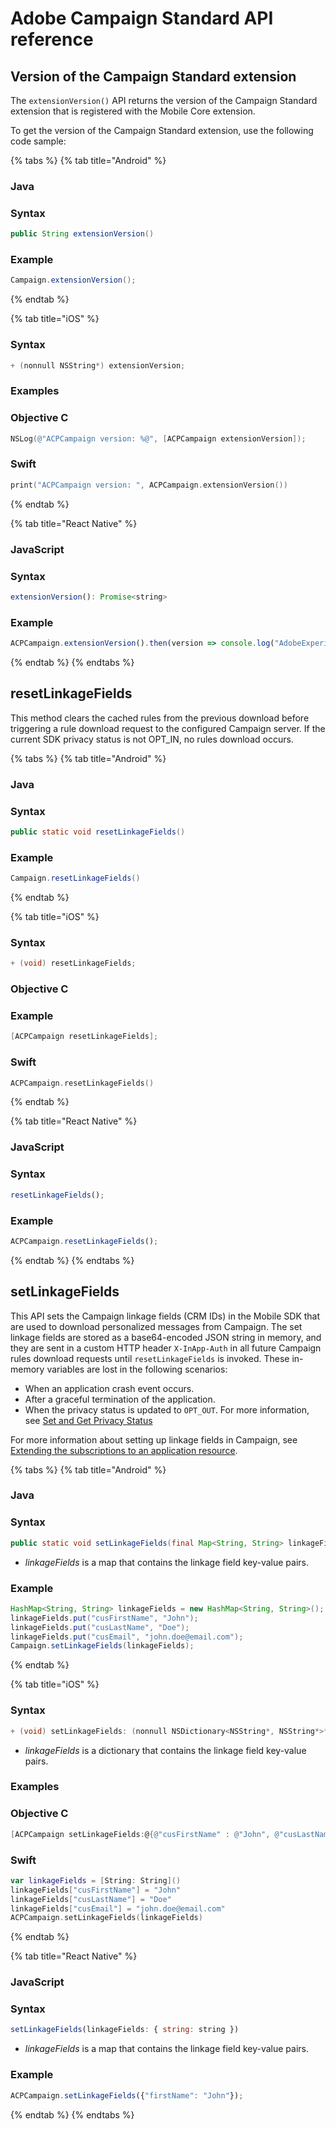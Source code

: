 # Adobe Campaign Standard API reference

## Version of the Campaign Standard extension

The `extensionVersion()` API returns the version of the Campaign Standard extension that is registered with the Mobile Core extension.

To get the version of the Campaign Standard extension, use the following code sample:

{% tabs %}
{% tab title="Android" %}
### Java

### Syntax

```java
public String extensionVersion()
```

### Example

```java
Campaign.extensionVersion();
```
{% endtab %}

{% tab title="iOS" %}
### Syntax

```objectivec
+ (nonnull NSString*) extensionVersion;
```

### Examples

### Objective C

```objectivec
NSLog(@"ACPCampaign version: %@", [ACPCampaign extensionVersion]);
```

### Swift

```swift
print("ACPCampaign version: ", ACPCampaign.extensionVersion())
```
{% endtab %}

{% tab title="React Native" %}
### JavaScript

### Syntax

```javascript
extensionVersion(): Promise<string>
```

### Example

```javascript
ACPCampaign.extensionVersion().then(version => console.log("AdobeExperienceSDK: ACPCampaign version: " + version));
```
{% endtab %}
{% endtabs %}

## resetLinkageFields

This method clears the cached rules from the previous download before triggering a rule download request to the configured Campaign server. If the current SDK privacy status is not OPT\_IN, no rules download occurs.

{% tabs %}
{% tab title="Android" %}
### Java

### Syntax

```java
public static void resetLinkageFields()
```

### Example

```java
Campaign.resetLinkageFields()
```
{% endtab %}

{% tab title="iOS" %}
### Syntax

```objectivec
+ (void) resetLinkageFields;
```

### Objective C

### Example

```objectivec
[ACPCampaign resetLinkageFields];
```

### Swift

```swift
ACPCampaign.resetLinkageFields()
```
{% endtab %}

{% tab title="React Native" %}
### JavaScript

### Syntax

```javascript
resetLinkageFields();
```

### Example

```javascript
ACPCampaign.resetLinkageFields();
```
{% endtab %}
{% endtabs %}

## setLinkageFields

This API sets the Campaign linkage fields \(CRM IDs\) in the Mobile SDK that are used to download personalized messages from Campaign. The set linkage fields are stored as a base64-encoded JSON string in memory, and they are sent in a custom HTTP header `X-InApp-Auth` in all future Campaign rules download requests until `resetLinkageFields` is invoked. These in-memory variables are lost in the following scenarios:

* When an application crash event occurs.
* After a graceful termination of the application.
* When the privacy status is updated to `OPT_OUT`.  For more information, see [Set and Get Privacy Status](https://aep-sdks.gitbook.io/docs/resources/privacy-and-gdpr#set-and-get-privacy-status)

For more information about setting up linkage fields in Campaign, see [Extending the subscriptions to an application resource](https://docs.adobe.com/content/help/en/campaign-standard/using/developing/use-cases--extending-resources/extending-the-subscriptions-to-an-application-resource.html).

{% tabs %}
{% tab title="Android" %}
### Java

### Syntax

```java
public static void setLinkageFields(final Map<String, String> linkageFields)
```

* _linkageFields_ is a map that contains the linkage field key-value pairs.

### Example

```java
HashMap<String, String> linkageFields = new HashMap<String, String>();
linkageFields.put("cusFirstName", "John");
linkageFields.put("cusLastName", "Doe");
linkageFields.put("cusEmail", "john.doe@email.com");
Campaign.setLinkageFields(linkageFields);
```
{% endtab %}

{% tab title="iOS" %}
### Syntax

```objectivec
+ (void) setLinkageFields: (nonnull NSDictionary<NSString*, NSString*>*) linkageFields;
```

* _linkageFields_ is a dictionary that contains the linkage field key-value pairs.

### Examples

### Objective C

```objectivec
[ACPCampaign setLinkageFields:@{@"cusFirstName" : @"John", @"cusLastName": @"Doe", @"cusEmail": @"john.doe@email.com"}];
```

### Swift

```swift
var linkageFields = [String: String]()
linkageFields["cusFirstName"] = "John"
linkageFields["cusLastName"] = "Doe"
linkageFields["cusEmail"] = "john.doe@email.com"
ACPCampaign.setLinkageFields(linkageFields)
```
{% endtab %}

{% tab title="React Native" %}
### JavaScript

### Syntax

```javascript
setLinkageFields(linkageFields: { string: string })
```

* _linkageFields_ is a map that contains the linkage field key-value pairs.

### Example

```javascript
ACPCampaign.setLinkageFields({"firstName": "John"});
```
{% endtab %}
{% endtabs %}

